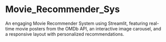 # Movie_Recommender_Sys
An engaging Movie Recommender System using Streamlit, featuring real-time movie posters from the OMDb API, an interactive image carousel, and a responsive layout with personalized recommendations.
